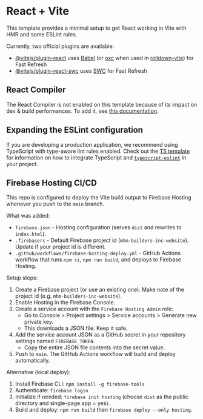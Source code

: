 # React + Vite

This template provides a minimal setup to get React working in Vite with HMR and some ESLint rules.

Currently, two official plugins are available:

- [@vitejs/plugin-react](https://github.com/vitejs/vite-plugin-react/blob/main/packages/plugin-react) uses [Babel](https://babeljs.io/) (or [oxc](https://oxc.rs) when used in [rolldown-vite](https://vite.dev/guide/rolldown)) for Fast Refresh
- [@vitejs/plugin-react-swc](https://github.com/vitejs/vite-plugin-react/blob/main/packages/plugin-react-swc) uses [SWC](https://swc.rs/) for Fast Refresh

## React Compiler

The React Compiler is not enabled on this template because of its impact on dev & build performances. To add it, see [this documentation](https://react.dev/learn/react-compiler/installation).

## Expanding the ESLint configuration

If you are developing a production application, we recommend using TypeScript with type-aware lint rules enabled. Check out the [TS template](https://github.com/vitejs/vite/tree/main/packages/create-vite/template-react-ts) for information on how to integrate TypeScript and [`typescript-eslint`](https://typescript-eslint.io) in your project.

## Firebase Hosting CI/CD

This repo is configured to deploy the Vite build output to Firebase Hosting whenever you push to the `main` branch.

What was added:

- `firebase.json` - Hosting configuration (serves `dist` and rewrites to `index.html`).
- `.firebaserc` - Default Firebase project id (`mhm-builders-inc-website`). Update if your project id is different.
- `.github/workflows/firebase-hosting-deploy.yml` - GitHub Actions workflow that runs `npm ci`, `npm run build`, and deploys to Firebase Hosting.

Setup steps:

1. Create a Firebase project (or use an existing one). Make note of the project id (e.g. `mhm-builders-inc-website`).
2. Enable Hosting in the Firebase Console.
3. Create a service account with the `Firebase Hosting Admin` role:
	- Go to Console > Project settings > Service accounts > Generate new private key.
	- This downloads a JSON file. Keep it safe.
4. Add the service account JSON as a GitHub secret in your repository settings named `FIREBASE_TOKEN`.
	- Copy the entire JSON file contents into the secret value.
5. Push to `main`. The GitHub Actions workflow will build and deploy automatically.

Alternative (local deploy):

1. Install Firebase CLI: `npm install -g firebase-tools`
2. Authenticate: `firebase login`
3. Initialize if needed: `firebase init hosting` (choose `dist` as the public directory and single-page app = yes).
4. Build and deploy: `npm run build` then `firebase deploy --only hosting`.
